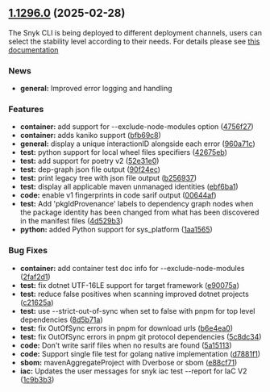 ## [1.1296.0](https://github.com/snyk/snyk/compare/v1.1295.3...v1.1296.0) (2025-02-28)

The Snyk CLI is being deployed to different deployment channels, users can select the stability level according to their needs. For details please see [this documentation](https://docs.snyk.io/snyk-cli/releases-and-channels-for-the-snyk-cli)

### News
* **general:** Improved error logging and handling

### Features

* **container:** add support for --exclude-node-modules option ([4756f27](https://github.com/snyk/snyk/commit/4756f270f16fcd1588fec1f4d4be846c32e31271))
* **container:** adds kaniko support ([bfb69c8](https://github.com/snyk/snyk/commit/bfb69c83ddda560b2940ee1eb771da665737eb42))
* **general:** display a unique interactionID alongside each error ([960a71c](https://github.com/snyk/snyk/commit/960a71c81f17f0b5743e5ebd61cbf1b88c7d0c40))
* **test:** python support for local wheel files specifiers ([42675eb](https://github.com/snyk/snyk/commit/42675eb4da17307ad8ab6a090b761fd3ab9a8a2f))
* **test:** add support for poetry v2 ([52e31e0](https://github.com/snyk/snyk/commit/52e31e0e9ab6326b759933ec7ee5d5c5925c3823))
* **test:** dep-graph json file output ([90f24ec](https://github.com/snyk/snyk/commit/90f24ecdba80b431fb8db4116a82f3fb6db45f80))
* **test:** print legacy tree with json file output ([b256937](https://github.com/snyk/snyk/commit/b2569378135e3156eca44b27902dc799def1e430))
* **test:** display all applicable maven unmanaged identities ([ebf6ba1](https://github.com/snyk/snyk/commit/ebf6ba1f832f1416adc9d5501081e8a681b1ff5f))
* **code:** enable v1 fingerprints in code sarif output ([00644af](https://github.com/snyk/snyk/commit/00644af4ad77e9dc09b49973bac30a3fcd7eef0a))
* **test:** Add 'pkgIdProvenance' labels to dependency graph nodes when the package identity has been changed from what has been discovered in the manifest files ([4d529b3](https://github.com/snyk/snyk/commit/4d529b372de1ea0561119f5e7cf9bb9361e8089d))
* **python:** added Python support for sys_platform ([1aa1565](https://github.com/snyk/snyk/commit/1aa1565bca1863c8f362f0c19baed76981fabdc2))


### Bug Fixes

* **container:** add container test doc info for --exclude-node-modules ([2faf2d1](https://github.com/snyk/snyk/commit/2faf2d16338b7d7b67e6faa116db6e4408864d15))
* **test:** fix dotnet UTF-16LE support for target framework ([e90075a](https://github.com/snyk/snyk/commit/e90075aab4ed9bc55ba438d4435b47c8e65d16f9))
* **test:** reduce false positives when scanning improved dotnet projects ([c21625a](https://github.com/snyk/snyk/commit/c21625a59468dea2fe963a2ded40f947fbbe9be5))
* **test:** use --strict-out-of-sync when set to false with pnpm for top level dependencies ([8d5b71a](https://github.com/snyk/snyk/commit/8d5b71a1209a4f06f455fc0bd0639f9578bbc1e1))
* **test:** fix OutOfSync errors in pnpm for download urls ([b6e4ea0](https://github.com/snyk/snyk/commit/b6e4ea01fb4a188e35efc0b462d343cd674614f2))
* **test:** fix OutOfSync errors in pnpm git protocol dependencies ([5c8dc34](https://github.com/snyk/snyk/commit/5c8dc34477f24354924edae770e1e249e79be1cb))
* **code:** Don't write sarif files when no results are found ([5a15113](https://github.com/snyk/snyk/commit/5a151137c68704cdfb82025a2cc616a7378792a3))
* **code:** Support single file test for golang native implementation ([d7881f1](https://github.com/snyk/snyk/commit/d7881f128197d3384de75129cdcfeef8c2dc9370))
* **sbom:** mavenAggregateProject with Dverbose or sbom ([e88cf71](https://github.com/snyk/snyk/commit/e88cf712f21e7a26056796d46356e98b6d453bf4))
* **iac:** Updates the user messages for snyk iac test --report for IaC V2 ([1c9b3b3](https://github.com/snyk/snyk/commit/1c9b3b30d5ed2d17a8113b42169f3f7e4d4d88ea))


